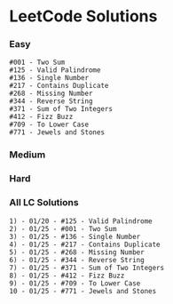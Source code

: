 # LeetCode Solutions

### Easy

    #001 - Two Sum
    #125 - Valid Palindrome
    #136 - Single Number
    #217 - Contains Duplicate
    #268 - Missing Number
    #344 - Reverse String
    #371 - Sum of Two Integers
    #412 - Fizz Buzz
    #709 - To Lower Case
    #771 - Jewels and Stones
    
### Medium


### Hard


### All LC Solutions

    1) - 01/20 - #125 - Valid Palindrome
    2) - 01/25 - #001 - Two Sum
    3) - 01/25 - #136 - Single Number
    4) - 01/25 - #217 - Contains Duplicate
    5) - 01/25 - #268 - Missing Number
    6) - 01/25 - #344 - Reverse String
    7) - 01/25 - #371 - Sum of Two Integers
    8) - 01/25 - #412 - Fizz Buzz
    9) - 01/25 - #709 - To Lower Case
    10 - 01/25 - #771 - Jewels and Stones